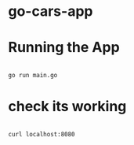 # go-cars-app


# Running the App


```

go run main.go

```


# check its working

``` 

curl localhost:8080

```
